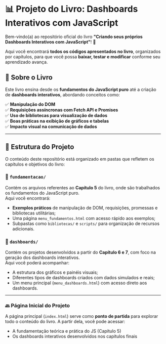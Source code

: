 # 📊 **Projeto do Livro: Dashboards Interativos com JavaScript**  

Bem-vindo(a) ao repositório oficial do livro **"Criando seus próprios Dashboards Interativos com JavaScript"**! 🚀  

Aqui você encontrará **todos os códigos apresentados no livro**, organizados por capítulos, para que você possa **baixar, testar e modificar** conforme seu aprendizado avança.  

## 📖 **Sobre o Livro**  
Este livro ensina desde os **fundamentos do JavaScript puro** até a criação de **dashboards interativos**, abordando conceitos como:  

✅ **Manipulação do DOM**  
✅ **Requisições assíncronas com Fetch API e Promises**  
✅ **Uso de bibliotecas para visualização de dados**  
✅ **Boas práticas na exibição de gráficos e tabelas**  
✅ **Impacto visual na comunicação de dados**  

---

## 📁 **Estrutura do Projeto**

O conteúdo deste repositório está organizado em pastas que refletem os capítulos e objetivos do livro:

### 🔹 `fundamentacao/`
Contém os arquivos referentes ao **Capítulo 5** do livro, onde são trabalhados os fundamentos do JavaScript puro.  
Aqui você encontrará:

- **Exemplos práticos** de manipulação de DOM, requisições, promessas e bibliotecas utilitárias;
- Uma página `menu_fundamentos.html` com acesso rápido aos exemplos;
- Subpastas como `bibliotecas/` e `scripts/` para organização de recursos adicionais.

### 🔹 `dashboards/`
Contém os projetos desenvolvidos a partir do **Capítulo 6 e 7**, com foco na geração dos dashboards interativos.  
Aqui você poderá acompanhar:

- A estrutura dos gráficos e painéis visuais;
- Diferentes tipos de dashboards criados com dados simulados e reais;
- Um menu principal (`menu_dashboards.html`) com acesso direto aos dashboards.

---

### 🔙 **Página Inicial do Projeto**

A página principal (`index.html`) serve como **ponto de partida** para explorar todo o conteúdo do livro. A partir dela, você pode acessar:

- A fundamentação teórica e prática do JS (Capítulo 5)
- Os dashboards interativos desenvolvidos nos capítulos finais
